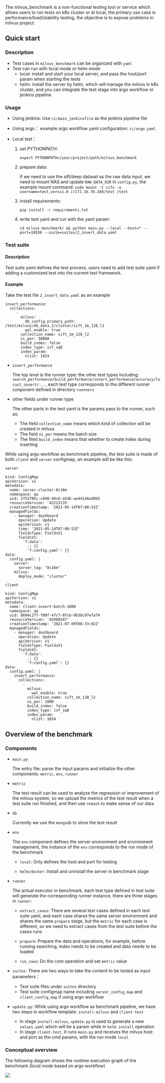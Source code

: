 The milvus_benchmark is a non-functional testing tool or service which allows users to run tests on k8s cluster or at local, the primary use case is performance/load/stability testing, the objective is to expose problems in milvus project.

## Quick start

### Description

- Test cases in `milvus_benchmark` can be organized with `yaml`
- Test can run with local mode or helm mode
   - local: install and start your local server, and pass the host/port param when starting the tests
   - helm: install the server by helm, which will manage the milvus in k8s cluster, and you can integrate the test stage into argo workflow or jenkins pipeline
   
### Usage

-  Using jenkins:
   Use `ci/main_jenkinsfile` as the jenkins pipeline file
-  Using argo： 
   example argo workflow yaml configuration: `ci/argo.yaml`
-  Local test：

   1. set PYTHONPATH:
   
      `export PYTHONPATH=/your/project/path/milvus_benchmark`
   
   2. prepare data: 
   
      if we need to use the sift/deep dataset as the raw data input, we need to mount NAS and update `RAW_DATA_DIR` in `config.py`, the example mount command:
        `sudo mount -t cifs -o username=test,vers=1.0 //172.16.70.249/test /test`
   
   3. install requirements:

      `pip install -r requirements.txt`
   
   4. write test yaml and run with the yaml param:
   
      `cd milvus-benchmark/ && python main.py --local --host=* --port=19530 --suite=suites/2_insert_data.yaml`

### Test suite

#### Description

Test suite yaml defines the test process, users need to add test suite yaml if adding a customized test into the current test framework.

#### Example

Take the test file `2_insert_data.yaml` as an example
```
insert_performance:
  collections:
     -
       milvus:
         db_config.primary_path: /test/milvus/db_data_2/cluster/sift_1m_128_l2
         wal_enable: true
       collection_name: sift_1m_128_l2
       ni_per: 50000
       build_index: false
       index_type: ivf_sq8
       index_param:
         nlist: 1024
```
- `insert_performance`

   The top level is the runner type: the other test types including: `search_performance/build_performance/insert_performance/accuracy/locust_insert/...`, each test type corresponds to the different runner conponent defined in directory `runnners`

- other fields under runner type

   The other parts in the test yaml is the params pass to the runner, such as:
   - The field `collection_name` means which kind of collection will be created in milvus
   - The field `ni_per` means the batch size
   - The filed `build_index` means that whether to create index during inserting

While using argo workflow as benchmark pipeline, the test suite is made of both `client` and `server` configmap, an example will be like this:

`server`
```
kind: ConfigMap
apiVersion: v1
metadata:
  name: server-cluster-8c16m
  namespace: qa
  uid: 3752f85c-c840-40c6-a5db-ae44146ad8b5
  resourceVersion: '42213135'
  creationTimestamp: '2021-05-14T07:00:53Z'
  managedFields:
    - manager: dashboard
      operation: Update
      apiVersion: v1
      time: '2021-05-14T07:00:53Z'
      fieldsType: FieldsV1
      fieldsV1:
        'f:data':
          .: {}
          'f:config.yaml': {}
data:
  config.yaml: |
    server:
      server_tag: "8c16m"
    milvus:
      deploy_mode: "cluster"
```
`client`
```
kind: ConfigMap
apiVersion: v1
metadata:
  name: client-insert-batch-1000
  namespace: qa
  uid: 8604c277-f00f-47c7-8fcb-9b3bc97efa74
  resourceVersion: '42988547'
  creationTimestamp: '2021-07-09T08:33:02Z'
  managedFields:
    - manager: dashboard
      operation: Update
      apiVersion: v1
      fieldsType: FieldsV1
      fieldsV1:
        'f:data':
          .: {}
          'f:config.yaml': {}
data:
  config.yaml: |
    insert_performance:
      collections:
        - 
          milvus:
            wal_enable: true
          collection_name: sift_1m_128_l2
          ni_per: 1000
          build_index: false
          index_type: ivf_sq8
          index_param:
            nlist: 1024
```

## Overview of the benchmark

### Components

- `main.py`
   
   The entry file: parse the input params and initialize the other components: `metric`, `env`, `runner`

- `metric`

   The test result can be used to analyze the regression or improvement of the milvus system, so we upload the metrics of the test result when a test suite run finished, and then use `redash` to make sense of our data

- `db`

   Currently we use the `mongodb` to store the test result

- `env`

   The `env` component defines the server environment and environment management, the instance of the `env` corresponds to the run mode of the benchmark
   
   - `local`: Only defines the host and port for testing

   - `helm/docker`: Install and uninstall the server in benchmark stage

- `runner`

   The actual executor in benchmark, each test type defined in test suite will generate the corresponding runner instance, there are three stages in `runner`:
   
   - `extract_cases`: There are several test cases defined in each test suite yaml, and each case shares the same server environment and shares the same `prepare` stage, but the `metric` for each case is different, so we need to extract cases from the test suite before the cases runs

   - `prepare`: Prepare the data and operations, for example, before running searching, index needs to be created and data needs to be loaded

   - `run_case`: Do the core operation and set `metric` value

- `suites`: There are two ways to take the content to be tested as input parameters： 
   - Test suite files under `suites` directory
   - Test suite configmap name including `server_config_map` and `client_config_map` if using argo workflow

- `update.py`: While using argo workflow as benchmark pipeline, we have two steps in workflow template: `install-milvus` and `client-test`
   - In stage `install-milvus`, `update.py` is used to generate a new `values.yaml` which will be a param while in `helm install` operation
   - In stage `client-test`, it runs `main.py` and receives the milvus host and port as the cmd params, with the run mode `local` 

### Conceptual overview 

   The following diagram shows the runtime execution graph of the benchmark (local mode based on argo workflow)

   <img src="asserts/uml.jpg" />



   
